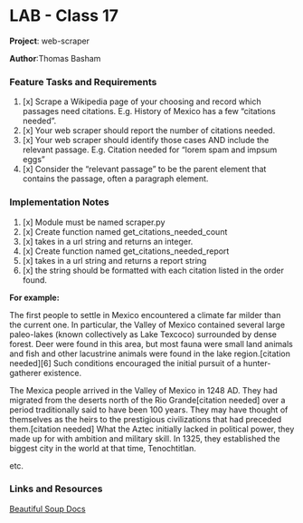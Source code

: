 # LAB - Class 17
**Project**: web-scraper

**Author**:Thomas Basham

### Feature Tasks and Requirements

1. [x] Scrape a Wikipedia page of your choosing and record which passages need citations.
E.g. History of Mexico has a few “citations needed”.
2. [x] Your web scraper should report the number of citations needed.
3. [x] Your web scraper should identify those cases AND include the relevant passage. E.g. Citation needed for “lorem spam and impsum eggs”
4. [x] Consider the “relevant passage” to be the parent element that contains the passage, often a paragraph element.

### Implementation Notes

1. [x] Module must be named scraper.py
2. [x] Create function named get_citations_needed_count
3. [x] takes in a url string and returns an integer.
4. [x] Create function named get_citations_needed_report
5. [x] takes in a url string and returns a report string
6. [x] the string should be formatted with each citation listed in the order found.

**For example:**

The first people to settle in Mexico encountered a climate far milder than the current one. In particular, the Valley of Mexico contained several large paleo-lakes (known collectively as Lake Texcoco) surrounded by dense forest. Deer were found in this area, but most fauna were small land animals and fish and other lacustrine animals were found in the lake region.[citation needed][6] Such conditions encouraged the initial pursuit of a hunter-gatherer existence.

The Mexica people arrived in the Valley of Mexico in 1248 AD. They had migrated from the deserts north of the Rio Grande[citation needed] over a period traditionally said to have been 100 years. They may have thought of themselves as the heirs to the prestigious civilizations that had preceded them.[citation needed] What the Aztec initially lacked in political power, they made up for with ambition and military skill. In 1325, they established the biggest city in the world at that time, Tenochtitlan.

etc.


### Links and Resources

[Beautiful Soup Docs](https://www.crummy.com/software/BeautifulSoup/bs4/doc/#a-regular-expression)



